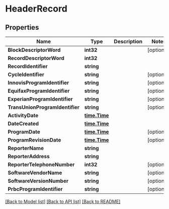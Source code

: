 # HeaderRecord

## Properties

Name | Type | Description | Notes
------------ | ------------- | ------------- | -------------
**BlockDescriptorWord** | **int32** |  | [optional] 
**RecordDescriptorWord** | **int32** |  | 
**RecordIdentifier** | **string** |  | 
**CycleIdentifier** | **string** |  | [optional] 
**InnovisProgramIdentifier** | **string** |  | [optional] 
**EquifaxProgramIdentifier** | **string** |  | [optional] 
**ExperianProgramIdentifier** | **string** |  | [optional] 
**TransUnionProgramIdentifier** | **string** |  | [optional] 
**ActivityDate** | [**time.Time**](time.Time.md) |  | 
**DateCreated** | [**time.Time**](time.Time.md) |  | 
**ProgramDate** | [**time.Time**](time.Time.md) |  | [optional] 
**ProgramRevisionDate** | [**time.Time**](time.Time.md) |  | [optional] 
**ReporterName** | **string** |  | 
**ReporterAddress** | **string** |  | 
**ReporterTelephoneNumber** | **int32** |  | [optional] 
**SoftwareVendorName** | **string** |  | [optional] 
**SoftwareVersionNumber** | **string** |  | [optional] 
**PrbcProgramIdentifier** | **string** |  | [optional] 

[[Back to Model list]](../README.md#documentation-for-models) [[Back to API list]](../README.md#documentation-for-api-endpoints) [[Back to README]](../README.md)


